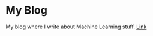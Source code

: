 # My Blog

My blog where I write about Machine Learning stuff. [Link](https://www.tugrulhkarabulut.github.io/blog)
